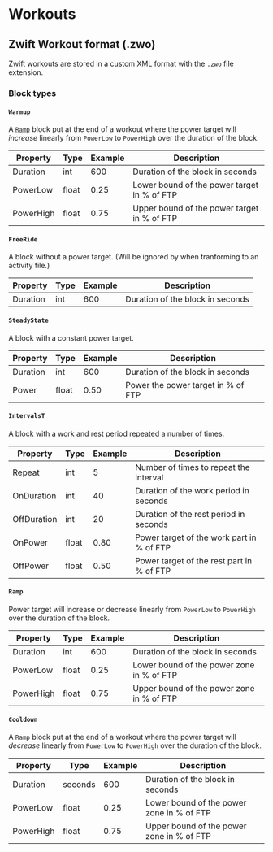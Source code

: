 # Workouts

## Zwift Workout format (.zwo)

Zwift workouts are stored in a custom XML format with the `.zwo` file extension.

### Block types

#### `Warmup`

A [`Ramp`](#ramp) block put at the end of a workout where the power target will _increase_ linearly from `PowerLow` to `PowerHigh` over the duration of the block.

| Property  | Type    | Example | Description                               |
| --------- | ------- | ------- | ----------------------------------------- |
| Duration  | int     | 600     | Duration of the block in seconds          |
| PowerLow  | float   | 0.25    | Lower bound of the power target in % of FTP |
| PowerHigh | float   | 0.75    | Upper bound of the power target in % of FTP |

#### `FreeRide`

A block without a power target.
(Will be ignored by when tranforming to an activity file.)

| Property | Type    | Example | Description |
| -------- | ------- | ------- | ----------- |
| Duration | int     | 600 | Duration of the block in seconds |


#### `SteadyState`

A block with a constant power target.

| Property  | Type    | Example | Description                               |
| --------- | ------- | ------- | ----------------------------------------- |
| Duration  | int     | 600     | Duration of the block in seconds          |
| Power     | float   | 0.50    | Power the power target in % of FTP |

#### `IntervalsT`

A block with a work and rest period repeated a number of times.

| Property    | Type    | Example | Description                               |
| ----------- | ------- | ------- | ----------------------------------------- |
| Repeat      | int     | 5       | Number of times to repeat the interval    |
| OnDuration  | int     | 40      | Duration of the work period in seconds    |
| OffDuration | int     | 20      | Duration of the rest period in seconds    |
| OnPower     | float   | 0.80    | Power target of the work part in % of FTP |
| OffPower    | float   | 0.50    | Power target of the rest part in % of FTP |

#### `Ramp`

Power target will increase or decrease linearly from `PowerLow` to `PowerHigh` over the duration of the block.

| Property  | Type    | Example | Description                               |
| --------- | ------- | ------- | ----------------------------------------- |
| Duration  | int     | 600     | Duration of the block in seconds          |
| PowerLow  | float   | 0.25    | Lower bound of the power zone in % of FTP |
| PowerHigh | float   | 0.75    | Upper bound of the power zone in % of FTP |

#### `Cooldown`

A `Ramp` block put at the end of a workout where the power target will _decrease_ linearly from `PowerLow` to `PowerHigh` over the duration of the block.

| Property  | Type    | Example | Description                               |
| --------- | ------- | ------- | ----------------------------------------- |
| Duration  | seconds | 600     | Duration of the block in seconds          |
| PowerLow  | float   | 0.25    | Lower bound of the power zone in % of FTP |
| PowerHigh | float   | 0.75    | Upper bound of the power zone in % of FTP |
